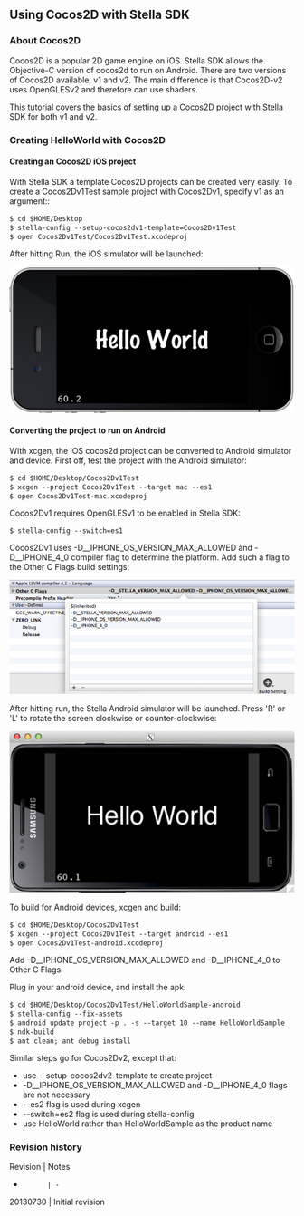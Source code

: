 

## Using Cocos2D with Stella SDK


### About Cocos2D

Cocos2D is a popular 2D game engine on iOS. Stella SDK allows the Objective-C version of cocos2d to run on Android. There are two versions of Cocos2D available, v1 and v2. The main difference is that Cocos2D-v2 uses OpenGLESv2 and therefore can use shaders.

This tutorial covers the basics of setting up a Cocos2D project with Stella SDK for both v1 and v2.

### Creating HelloWorld with Cocos2D

#### Creating an Cocos2D iOS project

With Stella SDK a template Cocos2D projects can be created very easily. To create a Cocos2Dv1Test sample project with Cocos2Dv1, specify v1 as an argument::

    $ cd $HOME/Desktop
    $ stella-config --setup-cocos2dv1-template=Cocos2Dv1Test
    $ open Cocos2Dv1Test/Cocos2Dv1Test.xcodeproj


After hitting Run, the iOS simulator will be launched:

![HelloWorld iOS simulator](helloworld-v1-iphone-sim.png)


#### Converting the project to run on Android

With xcgen, the iOS cocos2d project can be converted to Android simulator and device. First off, test the project with the Android simulator:

    $ cd $HOME/Desktop/Cocos2Dv1Test
    $ xcgen --project Cocos2Dv1Test --target mac --es1
    $ open Cocos2Dv1Test-mac.xcodeproj

Cocos2Dv1 requires OpenGLESv1 to be enabled in Stella SDK:

    $ stella-config --switch=es1

Cocos2Dv1 uses -D__IPHONE_OS_VERSION_MAX_ALLOWED and -D__IPHONE_4_0 compiler flag to determine the platform. Add such a flag to the Other C Flags build settings:

![Adding IPHONE_OS_VERSION C Flag](add-iphone-os-version-cflags.png)

After hitting run, the Stella Android simulator will be launched. Press 'R' or 'L' to rotate the screen clockwise or counter-clockwise:

![HelloWorld Mac simulator](helloworld-v1-mac-sim.png)

To build for Android devices, xcgen and build:

    $ cd $HOME/Desktop/Cocos2Dv1Test
    $ xcgen --project Cocos2Dv1Test --target android --es1
    $ open Cocos2Dv1Test-android.xcodeproj

Add -D__IPHONE_OS_VERSION_MAX_ALLOWED and -D__IPHONE_4_0 to Other C Flags.

Plug in your android device, and install the apk:

    $ cd $HOME/Desktop/Cocos2Dv1Test/HelloWorldSample-android
    $ stella-config --fix-assets
    $ android update project -p . -s --target 10 --name HelloWorldSample
    $ ndk-build
    $ ant clean; ant debug install

Similar steps go for Cocos2Dv2, except that:

* use --setup-cocos2dv2-template to create project
* -D__IPHONE_OS_VERSION_MAX_ALLOWED and -D__IPHONE_4_0 flags are not necessary
* --es2 flag is used during xcgen
* --switch=es2 flag is used during stella-config
* use HelloWorld rather than HelloWorldSample as the product name


### Revision history

Revision    | Notes
-           | -
20130730    | Initial revision











